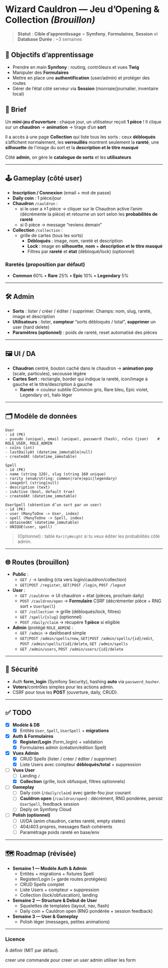 # Wizard Cauldron — Jeu d’Opening & Collection _(Brouillon)_

> **Statut** : **Cible d’apprentissage** = **Symfony**, **Formulaires**, **Session** et **Database**
> **Durée** : ~3 semaines 

## 🎯 Objectifs d’apprentissage
- Prendre en main **Symfony** : routing, contrôleurs et vues **Twig**
- Manipuler des **Formulaires**
- Mettre en place une **authentification** (user/admin) et protéger des routes
- Gérer de l’état côté serveur via **Session** (monnaie/journalier, inventaire local)

## 🧾 Brief
Un **mini-jeu d’ouverture** : chaque jour, un utilisateur reçoit **1 pièce** !
Il clique sur un **chaudron** → **animation** → tirage d’un **sort**

Il a accès à une page **Collection** qui liste tous les sorts : ceux **débloqués** s’affichent normalement, les **verrouillés** montrent seulement la **rareté**, une **silhouette** de l'image du sort et la **description et le titre masqué**

Côté **admin**, on gère le **catalogue de sorts** et les **utilisateurs**

---

## 🕹️ Gameplay (côté user)
- **Inscription / Connexion** (email + mot de passe)
- **Daily coin** : 1 pièce/jour
- **Chaudron** `/cauldron` :
  - si le user a ≥1 pièce → cliquer sur le Chaudron active l’anim (décrémente la pièce) et retourne un sort selon les **probabilités de rareté**
  - si 0 pièce → message “reviens demain”
- **Collection** `/collection` :
  - grille de cartes (tous les sorts)
    - **Débloqués** : image, nom, rareté et description
    - **Lock** : image en **silhouette**, **nom** + **description et le titre masqué**
    - Filtres par **rareté** et **état** (débloqué/lock) (optionnel)

### Raretés (proposition par défaut)
- **Common** 60% • **Rare** 25% • **Epic** 10% • **Legendary** 5%  

---

## 🛠️ Admin
- **Sorts** : lister / créer / éditer / supprimer. Champs: nom, slug, rareté, image et description
- **Utilisateurs** : lister, **compteur** “sorts débloqués / total”, **supprimer** un user (hard delete)
- **Paramètres (optionnel)** : poids de rareté, reset automatisé des pièces

---

## 🖼️ UI / DA
- **Chaudron** centré, bouton caché dans le chaudron → **animation pop** (scale, particules), secousse légère
- **Cartes Sort** : rectangle, border qui indique la rareté, icon/image à gauche et le titre/description à gauche
  - **Rareté** → couleur subtile (Common gris, Rare bleu, Epic violet, Legendary or), halo léger

---

## 🗂️ Modèle de données
```text
User
- id (PK)
- pseudo (unique), email (unique), password (hash), roles (json)    # ROLE_USER, ROLE_ADMIN
- coins (int)
- lastDailyAt (datetime_immutable|null)
- createdAt (datetime_immutable)

Spell
- id (PK)
- name (string 120), slug (string 160 unique)
- rarity (enum/string: common|rare|epic|legendary)
- imageUrl (string|null)
- description (text)
- isActive (bool, default true)
- createdAt (datetime_immutable)

UserSpell (obtention d’un sort par un user)
- id (PK)
- user (ManyToOne -> User, index)
- spell (ManyToOne -> Spell, index)
- obtainedAt (datetime_immutable)
- UNIQUE(user, spell)
```
> (Optionnel) : table `RarityWeight` si tu veux éditer les probabilités côté admin.

---

## 🌐 Routes (brouillon)
- **Public** :  
  - `GET /` → landing (cta vers login/cauldron/collection)
  - `GET|POST /register`, `GET|POST /login`, `POST /logout`
- **User** :  
  - `GET /cauldron` → UI chaudron + état (pièces, prochain daily)  
  - `POST /cauldron/open` → **Formulaire** CSRF (décrémenter pièce + RNG sort + `UserSpell`)  
  - `GET /collection` → grille (débloqués/lock, filtres)  
  - `GET /spell/{slug}` (optionnel)  
  - `POST /daily/claim` → récupère **1 pièce** si eligible
- **Admin** (protégé `ROLE_ADMIN`) :  
  - `GET /admin` → dashboard simple  
  - `GET|POST /admin/spells/new`, `GET|POST /admin/spells/{id}/edit`, `POST /admin/spells/{id}/delete`, `GET /admin/spells`  
  - `GET /admin/users`, `POST /admin/users/{id}/delete`

---

## 🔐 Sécurité
- Auth **form_login** (Symfony Security), hashing **auto** via `password_hasher`.  
- **Voters**/contrôles simples pour les actions admin.  
- CSRF pour tous les **POST** (ouverture, daily, CRUD).

---

## ✅ TODO
- [X] **Modèle & DB**
  - [X] Entités `User`, `Spell`, `UserSpell` + **migrations**
- [X] **Auth & Formulaires**
  - [X] **Register/Login** (form_login) + validation
  - [X] Formulaires admin (création/édition Spell)
- [X] **Vues Admin**
  - [X] CRUD Spells (lister / créer / éditer / supprimer)
  - [X] Liste Users avec compteur **débloqués/total** + suppression
- [ ] **Vues User**
  - [ ] Landing `/`
  - [X] **Collection** (grille, lock obfusqué, filtres optionnels)
- [ ] **Gameplay**
  - [ ] Daily coin (`/daily/claim`) avec garde-fou jour courant
  - [ ] **Cauldron open** (`/cauldron/open`) : décrément, RNG pondérée, persist `UserSpell`, feedback session
  - [ ] Deply on Symfony Cloud
- [ ] **Polish (optionnel)**
  - [ ] UI/DA (anim chaudron, cartes rareté, empty states)
  - [ ] 404/403 propres, messages flash cohérents
  - [ ] Paramétrage poids rareté en base/env

---

## 🗺️ Roadmap (révisée)
- **Semaine 1 — Modèle Auth & Admin**
  - Entités + migrations + fixtures Spell
  - Register/Login (+ garde routes protégées)  
  - CRUD Spells complet
  - Liste Users + compteur + suppression
  - Collection (lock/obfuscation), landing
- **Semaine 2 — Structure & Debut de User**
  - Squelettes de templates (layout, nav, flash)
  - Daily coin + Cauldron open (RNG pondérée + session feedback)
- **Semaine 3 — User & Gameplay**
  - Polish léger (messages, petites animations)

---

### Licence
À définir (MIT par défaut).


creer une commande pour creer un user admin
utiliser les form